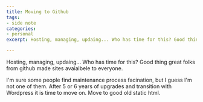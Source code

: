 ```yaml
---
title: Moving to Github
tags:
- side note
categories:
- personal
excerpt: Hosting, managing, updaing... Who has time for this? Good thing great folks from github made sites avaialbele to everyone. 

---
```


Hosting, managing, updaing... Who has time for this? Good thing great folks from github made sites avaialbele to everyone. 

I'm sure some people find maintenance process facination, but I guess I'm not one of them. After 5 or 6 years of upgrades and transition with Wordpress it is time to move on. Move to good old static html.
